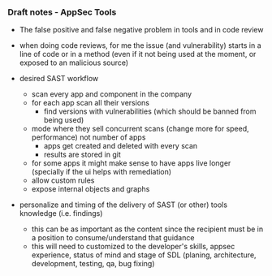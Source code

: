 ### Draft notes - AppSec Tools

* The false positive and false negative problem in tools and in code review
* when doing code reviews, for me the issue (and vulnerability) starts in a line of code or in a method (even if it not being used at the moment, or exposed to an malicious source)
* desired SAST workflow
  * scan every app and component in the company
  * for each app scan all their versions
    * find versions with vulnerabilities (which should be banned from being used)
  * mode where they sell concurrent scans (change more for speed, performance) not number of apps
    * apps get created and deleted with every scan
    * results are stored in git    
  * for some apps it might make sense to have apps live longer (specially if the ui helps with remediation)
  * allow custom rules
  * expose internal objects and graphs

* personalize and timing of the delivery of SAST (or other) tools knowledge (i.e. findings)
  * this can be as important as the content since the recipient must be in a position to consume/understand that guidance
  * this will need to customized to the developer's skills, appsec experience, status of mind and stage of SDL (planing, architecture, development, testing, qa, bug fixing)

